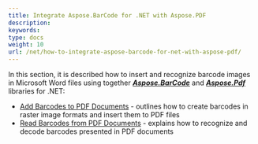 ```yaml
---
title: Integrate Aspose.BarCode for .NET with Aspose.PDF
description:
keywords:
type: docs
weight: 10
url: /net/how-to-integrate-aspose-barcode-for-net-with-aspose-pdf/
---
```


In this section, it is described how to insert and recognize barcode images in Microsoft Word files using together [***Aspose.BarCode***](https://products.aspose.com/barcode/net/) and [***Aspose.Pdf***](https://products.aspose.com/pdf/net/) libraries for .NET:

- [Add Barcodes to PDF Documents](/net/add-barcode-to-pdf-document/) - outlines how to create barcodes in raster image formats and insert them to PDF files
- [Read Barcodes from PDF Documents](/net/recognize-barcode-from-pdf-document/) - explains how to recognize and decode barcodes presented in PDF documents